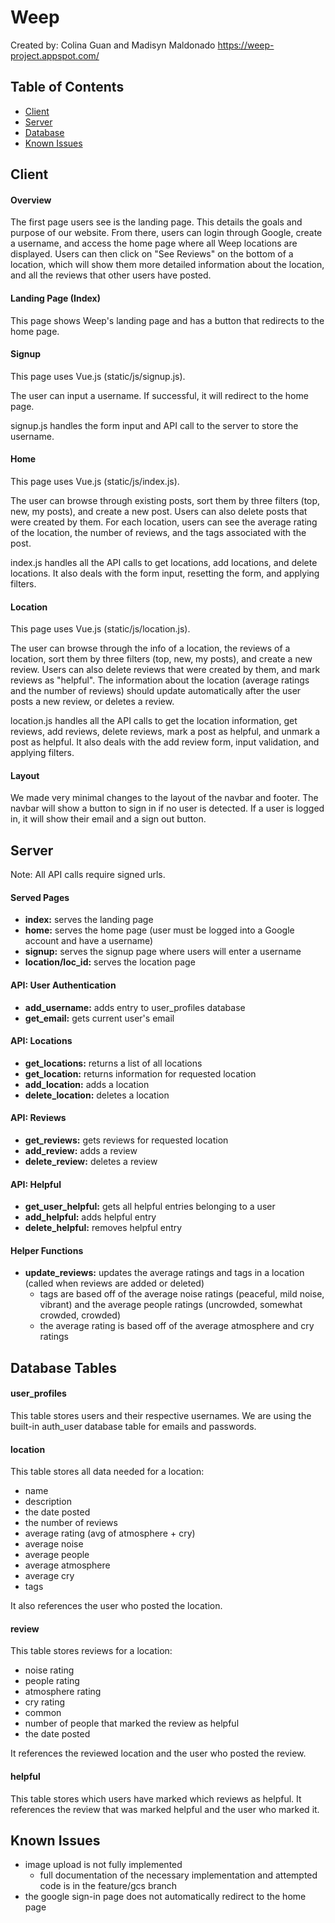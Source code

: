 # Weep
Created by: Colina Guan and Madisyn Maldonado
https://weep-project.appspot.com/

## Table of Contents

- [Client](#client)
- [Server](#server)
- [Database](#database-tables)
- [Known Issues](#known-issues)

## Client

#### Overview

The first page users see is the landing page. This details the goals and purpose of our website. From there, users can login through Google, create a username, and access the home page where all Weep locations are displayed. Users can then click on "See Reviews" on the bottom of a location, which will show them more detailed information about the location, and all the reviews that other users have posted.

#### Landing Page (Index)

This page shows Weep's landing page and has a button that redirects to the home page.

#### Signup

This page uses Vue.js (static/js/signup.js).

The user can input a username. If successful, it will redirect to the home page.

signup.js handles the form input and API call to the server to store the username.

#### Home

This page uses Vue.js (static/js/index.js).

The user can browse through existing posts, sort them by three filters (top, new, my posts), and create a new post. Users can also delete posts that were created by them. For each location, users can see the average rating of the location, the number of reviews, and the tags associated with the post.

index.js handles all the API calls to get locations, add locations, and delete locations. It also deals with the form input, resetting the form, and applying filters.

#### Location

This page uses Vue.js (static/js/location.js).

The user can browse through the info of a location, the reviews of a location, sort them by three filters (top, new, my posts), and create a new review. Users can also delete reviews that were created by them, and mark reviews as "helpful". The information about the location (average ratings and the number of reviews) should update automatically after the user posts a new review, or deletes a review.

location.js handles all the API calls to get the location information, get reviews, add reviews, delete reviews, mark a post as helpful, and unmark a post as helpful. It also deals with the add review form, input validation, and applying filters.

#### Layout

We made very minimal changes to the layout of the navbar and footer. The navbar will show a button to sign in if no user is detected. If a user is logged in, it will show their email and a sign out button.

## Server

Note: All API calls require signed urls.

#### Served Pages

- **index:** serves the landing page
- **home:** serves the home page (user must be logged into a Google account and have a username)
- **signup:** serves the signup page where users will enter a username
- **location/loc_id:** serves the location page

#### API: User Authentication

- **add_username:** adds entry to user_profiles database
- **get_email:** gets current user's email

#### API: Locations

- **get_locations:** returns a list of all locations
- **get_location:** returns information for requested location
- **add_location:** adds a location
- **delete_location:** deletes a location
  
#### API: Reviews

- **get_reviews:** gets reviews for requested location
- **add_review:** adds a review
- **delete_review:** deletes a review

#### API: Helpful

- **get_user_helpful:** gets all helpful entries belonging to a user
- **add_helpful:** adds helpful entry
- **delete_helpful:** removes helpful entry

#### Helper Functions

- **update_reviews:** updates the average ratings and tags in a location (called when reviews are added or deleted)
  - tags are based off of the average noise ratings (peaceful, mild noise, vibrant) and the average people ratings (uncrowded, somewhat crowded, crowded)
  - the average rating is based off of the average atmosphere and cry ratings

## Database Tables

#### user_profiles

This table stores users and their respective usernames. We are using the built-in auth_user database table for emails and passwords.

#### location

This table stores all data needed for a location:
- name
- description
- the date posted
- the number of reviews
- average rating (avg of atmosphere + cry)
- average noise
- average people
- average atmosphere
- average cry
- tags

It also references the user who posted the location.

#### review

This table stores reviews for a location:
- noise rating
- people rating
- atmosphere rating
- cry rating
- common
- number of people that marked the review as helpful
- the date posted

It references the reviewed location and the user who posted the review.

#### helpful

This table stores which users have marked which reviews as helpful. It references the review that was marked helpful and the user who marked it.

## Known Issues

- image upload is not fully implemented
  - full documentation of the necessary implementation and attempted code is in the feature/gcs branch
- the google sign-in page does not automatically redirect to the home page

